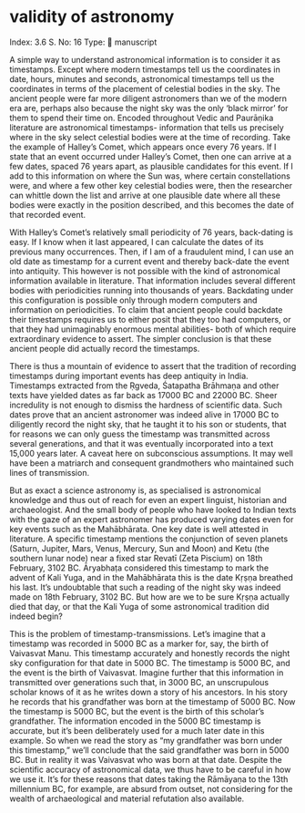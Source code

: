 # validity of astronomy

Index: 3.6
S. No: 16
Type: 📑 manuscript

A simple way to understand astronomical information is to consider it as timestamps. Except where modern timestamps tell us the coordinates in date, hours, minutes and seconds, astronomical timestamps tell us the coordinates in terms of the placement of celestial bodies in the sky. The ancient people were far more diligent astronomers than we of the modern era are, perhaps also because the night sky was the only ‘black mirror’ for them to spend their time on. Encoded throughout Vedic and Paurāṇika literature are astronomical timestamps- information that tells us precisely where in the sky select celestial bodies were at the time of recording. Take the example of Halley’s Comet, which appears once every 76 years. If I state that an event occurred under Halley’s Comet, then one can arrive at a few dates, spaced 76 years apart, as plausible candidates for this event. If I add to this information on where the Sun was, where certain constellations were, and where a few other key celestial bodies were, then the researcher can whittle down the list and arrive at one plausible date where all these bodies were exactly in the position described, and this becomes the date of that recorded event.

With Halley’s Comet’s relatively small periodicity of 76 years, back-dating is easy. If I know when it last appeared, I can calculate the dates of its previous many occurrences. Then, if I am of a fraudulent mind, I can use an old date as timestamp for a current event and thereby back-date the event into antiquity. This however is not possible with the kind of astronomical information available in literature. That information includes several different bodies with periodicities running into thousands of years. Backdating under this configuration is possible only through modern computers and information on periodicities. To claim that ancient people could backdate their timestamps requires us to either posit that they too had computers, or that they had unimaginably enormous mental abilities- both of which require extraordinary evidence to assert. The simpler conclusion is that these ancient people did actually record the timestamps.

There is thus a mountain of evidence to assert that the tradition of recording timestamps during important events has deep antiquity in India. Timestamps extracted from the Ṛgveda, Śatapatha Brāhmaṇa and other texts have yielded dates as far back as 17000 BC and 22000 BC. Sheer incredulity is not enough to dismiss the hardness of scientific data. Such dates prove that an ancient astronomer was indeed alive in 17000 BC to diligently record the night sky, that he taught it to his son or students, that for reasons we can only guess the timestamp was transmitted across several generations, and that it was eventually incorporated into a text 15,000 years later. A caveat here on subconscious assumptions. It may well have been a matriarch and consequent grandmothers who maintained such lines of transmission.

But as exact a science astronomy is, as specialised is astronomical knowledge and thus out of reach for even an expert linguist, historian and archaeologist. And the small body of people who have looked to Indian texts with the gaze of an expert astronomer has produced varying dates even for key events such as the Mahābhārata. One key date is well attested in literature. A specific timestamp mentions the conjunction of seven planets (Saturn, Jupiter, Mars, Venus, Mercury, Sun and Moon) and Ketu (the southern lunar node) near a fixed star Revatī (Zeta Piscium) on 18th February, 3102 BC. Āryabhaṭa considered this timestamp to mark the advent of Kali Yuga, and in the Mahābhārata this is the date Kṛṣṇa breathed his last. It’s undoubtable that such a reading of the night sky was indeed made on 18th February, 3102 BC. But how are we to be sure Kṛṣṇa actually died that day, or that the Kali Yuga of some astronomical tradition did indeed begin?

This is the problem of timestamp-transmissions. Let’s imagine that a timestamp was recorded in 5000 BC as a marker for, say, the birth of Vaivasvat Manu. This timestamp accurately and honestly records the night sky configuration for that date in 5000 BC. The timestamp is 5000 BC, and the event is the birth of Vaivasvat. Imagine further that this information in transmitted over generations such that, in 3000 BC, an unscrupulous scholar knows of it as he writes down a story of his ancestors. In his story he records that his grandfather was born at the timestamp of 5000 BC. Now the timestamp is 5000 BC, but the event is the birth of this scholar’s grandfather. The information encoded in the 5000 BC timestamp is accurate, but it’s been deliberately used for a much later date in this example. So when we read the story as “my grandfather was born under this timestamp,” we’ll conclude that the said grandfather was born in 5000 BC. But in reality it was Vaivasvat who was born at that date. Despite the scientific accuracy of astronomical data, we thus have to be careful in how we use it. It’s for these reasons that dates taking the Rāmāyaṇa to the 13th millennium BC, for example, are absurd from outset, not considering for the wealth of archaeological and material refutation also available.